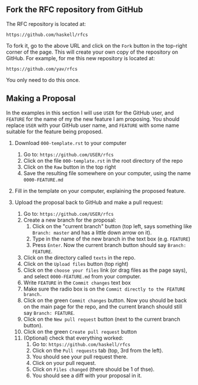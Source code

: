 Fork the RFC repository from GitHub
-----------------------------------

The RFC repository is located at:

    https://github.com/haskell/rfcs

To fork it, go to the above URL and click on the `Fork` button in the
top-right corner of the page.  This will create your own copy of the repository
on GitHub.  For example, for me this new repository is located at:

    https://github.com/yav/rfcs

You only need to do this once.


Making a Proposal
-----------------

In the examples in this section I will use `USER` for the GitHub user,
and `FEATURE` for the name of my the new feature I am proposing.
You should replace `USER` with your GitHub user name, and `FEATURE` with
some name suitable for the feature being proposed.

  1. Download `000-template.rst` to your computer
      1. Go to: `https://github.com/USER/rfcs`
      1. Click on the file `000-template.rst` in the root directory of the repo
      2. Click on the `Raw` button in the top right
      3. Save the resulting file somewhere on your computer,
         using the name `0000-FEATURE.md`

  2. Fill in the template on your computer, explaining the proposed feature.

  3. Upload the proposal back to GitHub and make a pull request:
      1. Go to: `https://github.com/USER/rfcs`
      2. Create a new branch for the proposal:
         1. Click on the "current branch" button (top left, says something
            like `Branch: master` and has a little down arrow on it).
         2. Type in the name of the new branch in the text box
            (e.g. `FEATURE`)
         3. Press `Enter`.  Now the current branch button should say
            `Branch: FEATURE`.
      3. Click on the directory called `texts` in the repo.
      4. Click on the `Upload files` button (top right)
      5. Click on the `choose your files` link (or drag files as the page says), and select `0000-FEATURE.md` from your computer.
      6. Write `FEATURE` in the `Commit changes` text box
      7. Make sure the radio box is on the
        `Commit directly to the FEATURE branch.`
      8. Click on the green `Commit changes` button.
         Now you should be back on the main page for the repo, and the
         current branch should still say `Branch: FEATURE`.
      9. Click on the `New pull request` button
          (next to the current branch button).
      10. Click on the green `Create pull request` button
      11. (Optional) check that everything worked:
          1. Go to: `https://github.com/haskell/rfcs`
          2. Click on the `Pull requests` tab (top, 3rd from the left).
          3. You should see your pull request there.
          4. Click on your pull request.
          5. Click on `Files changed` (there should be 1 of thse).
          6. You should see a diff with your proposal in it.











